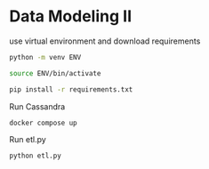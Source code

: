 # Data Modeling II
use virtual environment and download requirements
```sh
python -m venv ENV
```
```sh
source ENV/bin/activate
```
```sh
pip install -r requirements.txt
```

Run Cassandra
```sh
docker compose up
```
Run etl.py
```sh
python etl.py
```


